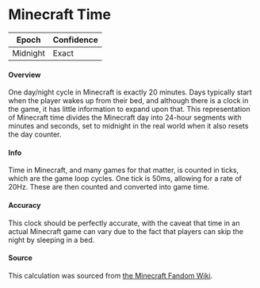 # Minecraft Time

| Epoch             | Confidence |
| ----------------- | ---------- |
| Midnight          | Exact       |

#### Overview

One day/night cycle in Minecraft is exactly 20 minutes. Days typically start when the player wakes up from their bed, and although there is a clock in the game, it has little information to expand upon that. This representation of Minecraft time divides the Minecraft day into 24-hour segments with minutes and seconds, set to midnight in the real world when it also resets the day counter.

#### Info

Time in Minecraft, and many games for that matter, is counted in ticks, which are the game loop cycles. One tick is 50ms, allowing for a rate of 20Hz. These are then counted and converted into game time.

#### Accuracy

This clock should be perfectly accurate, with the caveat that time in an actual Minecraft game can vary due to the fact that players can skip the night by sleeping in a bed.

#### Source

This calculation was sourced from [the Minecraft Fandom Wiki](https://minecraft.fandom.com/wiki/Daylight_cycle).

